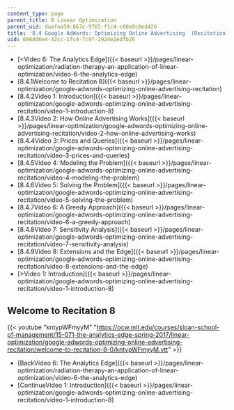 ```yaml
---
content_type: page
parent_title: 8 Linear Optimization
parent_uid: daafaa58-867c-9765-f1c4-c60a9c0ed426
title: '8.4 Google AdWords: Optimizing Online Advertising  (Recitation)'
uid: 696dd6e4-42cc-1fc4-7c9f-2924e2edfb26
---
```


*   [<Video 6: The Analytics Edge]({{< baseurl >}}/pages/linear-optimization/radiation-therapy-an-application-of-linear-optimization/video-6-the-analytics-edge)
*   [8.4.1Welcome to Recitation 8]({{< baseurl >}}/pages/linear-optimization/google-adwords-optimizing-online-advertising-recitation)
*   [8.4.2Video 1: Introduction]({{< baseurl >}}/pages/linear-optimization/google-adwords-optimizing-online-advertising-recitation/video-1-introduction-8)
*   [8.4.3Video 2: How Online Advertising Works]({{< baseurl >}}/pages/linear-optimization/google-adwords-optimizing-online-advertising-recitation/video-2-how-online-advertising-works)
*   [8.4.4Video 3: Prices and Queries]({{< baseurl >}}/pages/linear-optimization/google-adwords-optimizing-online-advertising-recitation/video-3-prices-and-queries)
*   [8.4.5Video 4: Modeling the Problem]({{< baseurl >}}/pages/linear-optimization/google-adwords-optimizing-online-advertising-recitation/video-4-modeling-the-problem)
*   [8.4.6Video 5: Solving the Problem]({{< baseurl >}}/pages/linear-optimization/google-adwords-optimizing-online-advertising-recitation/video-5-solving-the-problem)
*   [8.4.7Video 6: A Greedy Approach]({{< baseurl >}}/pages/linear-optimization/google-adwords-optimizing-online-advertising-recitation/video-6-a-greedy-approach)
*   [8.4.8Video 7: Sensitivity Analysis]({{< baseurl >}}/pages/linear-optimization/google-adwords-optimizing-online-advertising-recitation/video-7-sensitivity-analysis)
*   [8.4.9Video 8: Extensions and the Edge]({{< baseurl >}}/pages/linear-optimization/google-adwords-optimizing-online-advertising-recitation/video-8-extensions-and-the-edge)
*   [\>Video 1: Introduction]({{< baseurl >}}/pages/linear-optimization/google-adwords-optimizing-online-advertising-recitation/video-1-introduction-8)

Welcome to Recitation 8
-----------------------

{{< youtube "kntypWFmyyM" "https://ocw.mit.edu/courses/sloan-school-of-management/15-071-the-analytics-edge-spring-2017/linear-optimization/google-adwords-optimizing-online-advertising-recitation/welcome-to-recitation-8-0/kntypWFmyyM.vtt" >}}

*   [BackVideo 6: The Analytics Edge]({{< baseurl >}}/pages/linear-optimization/radiation-therapy-an-application-of-linear-optimization/video-6-the-analytics-edge)
*   [ContinueVideo 1: Introduction]({{< baseurl >}}/pages/linear-optimization/google-adwords-optimizing-online-advertising-recitation/video-1-introduction-8)